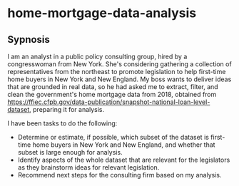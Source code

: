 # home-mortgage-data-analysis

## Sypnosis

I am an analyst in a public policy consulting group, hired by a congresswoman from New York. She's considering gathering a collection of representatives from the northeast to promote legislation to help first-time home buyers in New York and New England. My boss wants to deliver ideas that are grounded in real data, so he had asked me to extract, filter, and clean the government's home mortgage data from 2018, obtained from https://ffiec.cfpb.gov/data-publication/snapshot-national-loan-level-dataset, preparing it for analysis.

I have been tasks to do the following:

- Determine or estimate, if possible, which subset of the dataset is first-time home buyers in New York and New England, and whether that subset is large enough for analysis.
- Identify aspects of the whole dataset that are relevant for the legislators as they brainstorm ideas for relevant legislation.
- Recommend next steps for the consulting firm based on my analysis.
